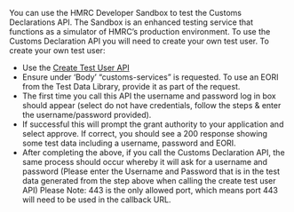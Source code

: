You can use the HMRC Developer Sandbox to test the Customs Declarations API. The Sandbox is an enhanced testing service that functions as a simulator of HMRC’s production environment.
To use the Customs Declaration API you will need to create your own test user. To create your own test user:
- Use the [Create Test User API](/api-documentation/docs/api/service/api-platform-test-user/1.0#_create-a-test-user-which-is-an-organisation_post_accordion)
- Ensure under ‘Body’ “customs-services” is requested. To use an EORI from the Test Data Library, provide it as part of the request. 
- The first time you call this API the username and password log in box should appear (select do not have credentials, follow the steps & enter the username/password provided). 
- If successful this will prompt the grant authority to your application and select approve. If correct, you should see a 200 response showing some test data including a username, password and EORI.
- After completing the above, if you call the Customs Declaration API, the same process should occur whereby it will ask for a username and password (Please enter the Username and Password that is in the test data generated from the step above when calling the create test user API)
Please Note: 443 is the only allowed port, which means port 443 will need to be used in the callback URL.